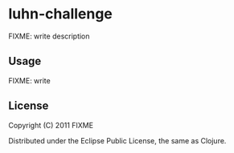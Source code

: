 # luhn-challenge

FIXME: write description

## Usage

FIXME: write

## License

Copyright (C) 2011 FIXME

Distributed under the Eclipse Public License, the same as Clojure.
